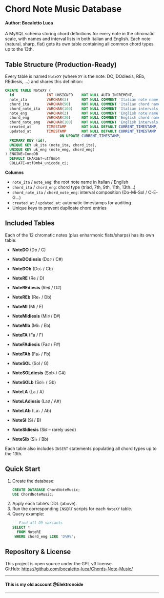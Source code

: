 # Chord Note Music Database
#### Author: Bocaletto Luca

A MySQL schema storing chord definitions for every note in the chromatic scale, with names and interval lists in both Italian and English. Each note (natural, sharp, flat) gets its own table containing all common chord types up to the 13th.

## Table Structure (Production-Ready)

Every table is named `NoteXY` (where `XY` is the note: DO, DOdiesis, REb, REdiesis, …) and shares this definition:

```sql
CREATE TABLE NoteXY (
  id               INT UNSIGNED    NOT NULL AUTO_INCREMENT,
  note_ita         VARCHAR(3)      NOT NULL COMMENT 'Italian note name, e.g. Do♯',
  chord_ita        VARCHAR(50)     NOT NULL COMMENT 'Italian chord name, e.g. Do♯ Maggiore 7',
  chord_note_ita   VARCHAR(100)    NOT NULL COMMENT 'Italian intervals, e.g. Do♯-Mi-Sol♯-Si',
  note_eng         VARCHAR(2)      NOT NULL COMMENT 'English note name, e.g. C#',
  chord_eng        VARCHAR(20)     NOT NULL COMMENT 'English chord name, e.g. C#Maj7',
  chord_note_eng   VARCHAR(100)    NOT NULL COMMENT 'English intervals, e.g. C#-E#-G#-B#',
  created_at       TIMESTAMP       NOT NULL DEFAULT CURRENT_TIMESTAMP,
  updated_at       TIMESTAMP       NOT NULL DEFAULT CURRENT_TIMESTAMP
                         ON UPDATE CURRENT_TIMESTAMP,
  PRIMARY KEY (id),
  UNIQUE KEY uk_ita (note_ita, chord_ita),
  UNIQUE KEY uk_eng (note_eng, chord_eng)
) ENGINE=InnoDB
  DEFAULT CHARSET=utf8mb4
  COLLATE=utf8mb4_unicode_ci;
```

**Columns**

- `note_ita` / `note_eng`: the root note name in Italian / English  
- `chord_ita` / `chord_eng`: chord type (triad, 7th, 9th, 11th, 13th…)  
- `chord_note_ita` / `chord_note_eng`: interval composition (Do-Mi-Sol / C-E-G…)  
- `created_at` / `updated_at`: automatic timestamps for auditing  
- Unique keys to prevent duplicate chord entries  

## Included Tables

Each of the 12 chromatic notes (plus enharmonic flats/sharps) has its own table:

- **NoteDO**            (Do / C)  
- **NoteDOdiesis**      (Do♯ / C#)  
- **NoteDOb**           (Do♭ / Cb)  

- **NoteRE**            (Re / D)  
- **NoteREdiesis**      (Re♯ / D#)  
- **NoteREb**           (Re♭ / Db)  

- **NoteMI**            (Mi / E)  
- **NoteMIdiesis**      (Mi♯ / E#)  
- **NoteMIb**           (Mi♭ / Eb)  

- **NoteFA**            (Fa / F)  
- **NoteFAdiesis**      (Fa♯ / F#)  
- **NoteFAb**           (Fa♭ / Fb)  

- **NoteSOL**           (Sol / G)  
- **NoteSOLdiesis**     (Sol♯ / G#)  
- **NoteSOLb**          (Sol♭ / Gb)  

- **NoteLA**            (La / A)  
- **NoteLAdiesis**      (La♯ / A#)  
- **NoteLAb**           (La♭ / Ab)  

- **NoteSI**            (Si / B)  
- **NoteSIdiesis**      (Si♯ – rarely used)  
- **NoteSIb**           (Si♭ / Bb)  

Each table also includes `INSERT` statements populating all chord types up to the 13th.

## Quick Start

1. Create the database:  
   ```sql
   CREATE DATABASE ChordNoteMusic;
   USE ChordNoteMusic;
   ```
2. Apply each table’s DDL (above).  
3. Run the corresponding `INSERT` scripts for each `NoteXY` table.  
4. Query example:  
   ```sql
   -- Find all D9 variants
   SELECT * 
     FROM NoteRE 
    WHERE chord_eng LIKE 'D%9%';
   ```

## Repository & License

This project is open source under the GPL v3 license.  
GitHub: https://github.com/bocaletto-luca/Chords-Note-Music/

---

#### This is my old account @Elektronoide 

---
